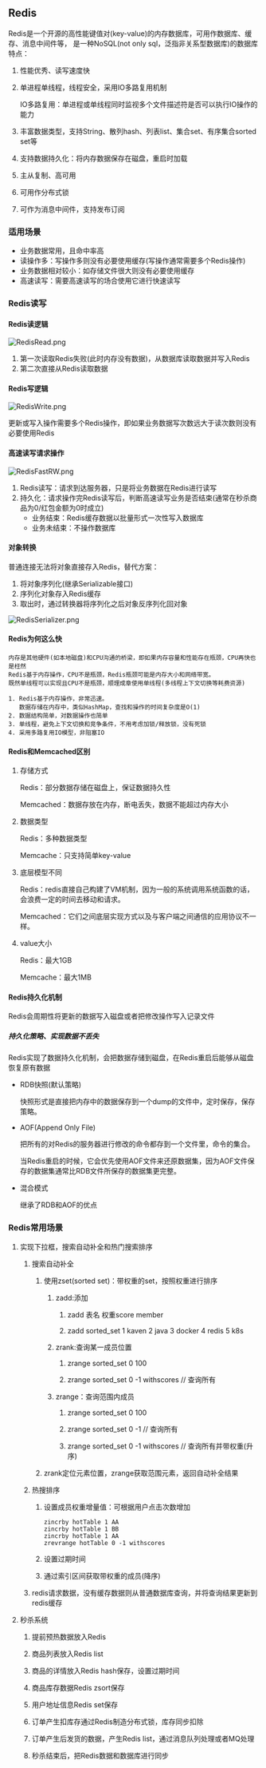 ## Redis

Redis是一个开源的高性能键值对(key-value)的内存数据库，可用作数据库、缓存、消息中间件等，
是一种NoSQL(not only sql，泛指非关系型数据库)的数据库
特点：
   1. 性能优秀、读写速度快
   2. 单进程单线程，线程安全，采用IO多路复用机制
      
      IO多路复用：单进程或单线程同时监视多个文件描述符是否可以执行IO操作的能力
      
   3. 丰富数据类型，支持String、散列hash、列表list、集合set、有序集合sorted set等
   4. 支持数据持久化：将内存数据保存在磁盘，重启时加载
   5. 主从复制、高可用
   6. 可用作分布式锁
   7. 可作为消息中间件，支持发布订阅

### 适用场景

* 业务数据常用，且命中率高
* 读操作多：写操作多则没有必要使用缓存(写操作通常需要多个Redis操作)
* 业务数据相对较小：如存储文件很大则没有必要使用缓存
* 高速读写：需要高速读写的场合使用它进行快速读写

### Redis读写

#### Redis读逻辑

![RedisRead.png](images/RedisRead.png)

1. 第一次读取Redis失败(此时内存没有数据)，从数据库读取数据并写入Redis
2. 第二次直接从Redis读取数据

#### Redis写逻辑

![RedisWrite.png](images/RedisWrite.png)

更新或写入操作需要多个Redis操作，即如果业务数据写次数远大于读次数则没有必要使用Redis

#### 高速读写请求操作
![RedisFastRW.png](images/RedisFastRW.png)

1. Redis读写：请求到达服务器，只是将业务数据在Redis进行读写
2. 持久化：请求操作完Redis读写后，判断高速读写业务是否结束(通常在秒杀商品为0/红包金额为0时成立)
    * 业务结束：Redis缓存数据以批量形式一次性写入数据库
    * 业务未结束：不操作数据库

#### 对象转换

普通连接无法将对象直接存入Redis，替代方案：

1. 将对象序列化(继承Serializable接口)
2. 序列化对象存入Redis缓存
3. 取出时，通过转换器将序列化之后对象反序列化回对象

![RedisSerializer.png](images/RedisSerializer.png)

#### Redis为何这么快

    内存是其他硬件(如本地磁盘)和CPU沟通的桥梁，即如果内存容量和性能存在瓶颈，CPU再快也是枉然
    Redis基于内存操作，CPU不是瓶颈，Redis瓶颈可能是内存大小和网络带宽。
    既然单线程可以实现且CPU不是瓶颈，顺理成章使用单线程(多线程上下文切换等耗费资源)

    1. Redis基于内存操作，非常迅速。
       数据存储在内存中，类似HashMap，查找和操作的时间复杂度是O(1)
    2. 数据结构简单，对数据操作也简单
    3. 单线程，避免上下文切换和竞争条件，不用考虑加锁/释放锁，没有死锁
    4. 采用多路复用IO模型，非阻塞IO

#### Redis和Memcached区别

1. 存储方式
   
   Redis：部分数据存储在磁盘上，保证数据持久性
   
   Memcached：数据存放在内存，断电丢失，数据不能超过内存大小
2. 数据类型
   
   Redis：多种数据类型
   
   Memcache：只支持简单key-value

3. 底层模型不同

   Redis：redis直接自己构建了VM机制，因为一般的系统调用系统函数的话，会浪费一定的时间去移动和请求。

   Memcached：它们之间底层实现方式以及与客户端之间通信的应用协议不一样。

4. value大小

   Redis：最大1GB

   Memcache：最大1MB

#### Redis持久化机制

Redis会周期性将更新的数据写入磁盘或者把修改操作写入记录文件

##### 持久化策略、实现数据不丢失

Redis实现了数据持久化机制，会把数据存储到磁盘，在Redis重启后能够从磁盘恢复原有数据

* RDB快照(默认策略)

  快照形式是直接把内存中的数据保存到一个dump的文件中，定时保存，保存策略。

* AOF(Append Only File)

  把所有的对Redis的服务器进行修改的命令都存到一个文件里，命令的集合。

  当Redis重启的时候，它会优先使用AOF文件来还原数据集，因为AOF文件保存的数据集通常比RDB文件所保存的数据集更完整。

* 混合模式

    继承了RDB和AOF的优点

### Redis常用场景

1. 实现下拉框，搜索自动补全和热门搜索排序

    1. 搜索自动补全

        1. 使用zset(sorted set)：带权重的set，按照权重进行排序
        
            1. zadd:添加
        
                1. zadd 表名 权重score member
        
                2. zadd sorted_set 1 kaven 2 java 3 docker 4 redis 5 k8s
    
            2. zrank:查询某一成员位置
        
                1. zrange sorted_set 0 100
                   
                2. zrange sorted_set 0 -1 withscores // 查询所有
        
            3. zrange：查询范围内成员
               
                1. zrange sorted_set 0 100
    
                2. zrange sorted_set 0 -1 // 查询所有
                   
                2. zrange sorted_set 0 -1 withscores // 查询所有并带权重(升序)
               
        2. zrank定位元素位置，zrange获取范围元素，返回自动补全结果 

   2. 热搜排序
    
        1. 设置成员权重增量值：可根据用户点击次数增加

            ```redis
            zincrby hotTable 1 AA
            zincrby hotTable 1 BB
            zincrby hotTable 1 AA
            zrevrange hotTable 0 -1 withscores
            ```    

        2. 设置过期时间
           
        3. 通过索引区间获取带权重的成员(降序)
    
    3. redis请求数据，没有缓存数据则从普通数据库查询，并将查询结果更新到redis缓存
    
2. 秒杀系统

    1. 提前预热数据放入Redis
    
    2. 商品列表放入Redis list
    
    3. 商品的详情放入Redis hash保存，设置过期时间
    
    4. 商品库存数据Redis zsort保存
    
    5. 用户地址信息Redis set保存
    
    6. 订单产生扣库存通过Redis制造分布式锁，库存同步扣除
    
    7. 订单产生后发货的数据，产生Redis list，通过消息队列处理或者MQ处理
    
    8. 秒杀结束后，把Redis数据和数据库进行同步